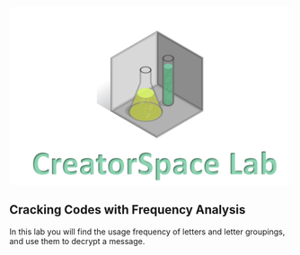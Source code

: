 
<figure class="snippetimg" style="margin: 0 auto;width:100%">
  <img src=".guides/img/LabIntro.PNG">
  </figure>
  

## Cracking Codes with Frequency Analysis
In this lab you will find the usage frequency of letters and letter groupings, and use them to decrypt a message. 